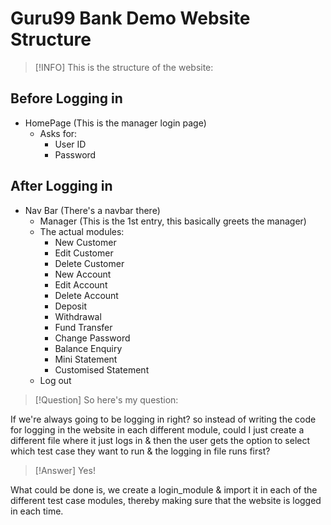 # Guru99 Bank Demo Website Structure

> [!INFO] This is the structure of the website:

## Before Logging in
- HomePage (This is the manager login page)
    - Asks for: 
        - User ID 
        - Password

## After Logging in
- Nav Bar (There's a navbar there)
    - Manager (This is the 1st entry, this basically greets the manager)
    - The actual modules:
        - New Customer
        - Edit Customer
        - Delete Customer
        - New Account
        - Edit Account
        - Delete Account
        - Deposit
        - Withdrawal
        - Fund Transfer
        - Change Password
        - Balance Enquiry
        - Mini Statement
        - Customised Statement
    - Log out

> [!Question] So here's my question:

If we're always going to be logging in right? so instead of writing the code for logging in the website in each different module, could I just create a different file where it just logs in & then the user gets the option to select which test case they want to run & the logging in file runs first?

> [!Answer] Yes!

What could be done is, we create a login_module & import it in each of the different test case modules, thereby making sure that the website is logged in each time.